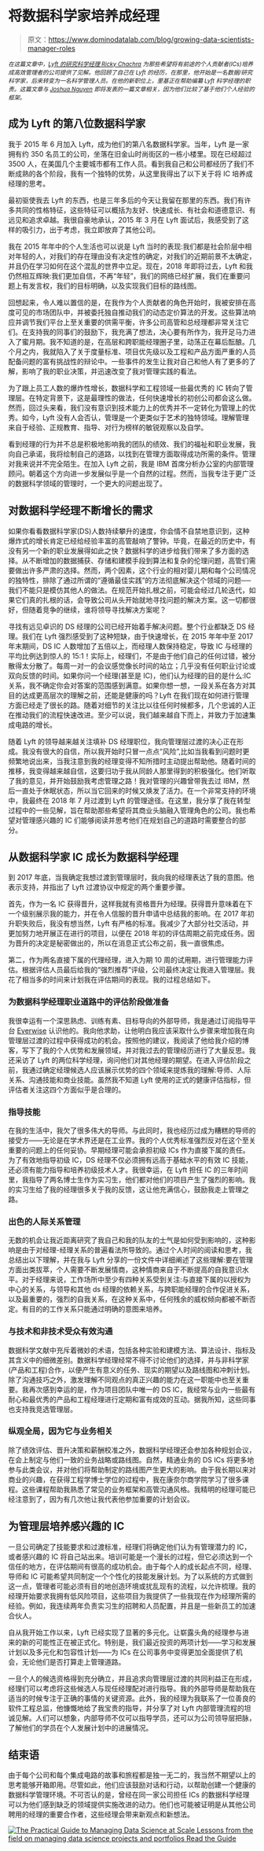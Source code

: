 # 将数据科学家培养成经理

> 原文：<https://www.dominodatalab.com/blog/growing-data-scientists-manager-roles>

*<small>在这篇文章中，[Lyft 的研究科学经理 Ricky Chachra](https://www.linkedin.com/in/fallible) 为那些希望将有前途的个人贡献者(ICs)培养成高效管理者的公司提供了见解。他回顾了自己在 Lyft 的经历，在那里，他开始是一名数据/研究科学家，后来转变为一名科学管理人员。在他的新职位上，里基正在帮助编纂 Lyft 科学经理的职责。这篇文章与 [Joshua Nguyen](https://www.linkedin.com/in/chiefproductninja/) 即将发表的一篇文章相关，因为他们比较了基于他们个人经验的框架。</small>*

## 成为 Lyft 的第八位数据科学家

我于 2015 年 6 月加入 Lyft，成为他们的第八名数据科学家。当年，Lyft 是一家拥有约 350 名员工的公司，坐落在旧金山时尚街区的一栋小楼里。现在已经超过 3500 人，在美国几个主要城市都有工作人员。看到我自己和公司都经历了我们不断成熟的各个阶段，我有一个独特的优势，从这里我得出了以下关于将 IC 培养成经理的思考。

最初驱使我去 Lyft 的东西，也是三年多后的今天让我留在那里的东西。我们有许多共同的性格特征，这些特征可以概括为友好、快速成长、有社会和道德意识、有远见和追求卓越。我很自豪地承认，2015 年 3 月在 Lyft 面试后，我感受到了这样的吸引力，出于考虑，我立即放弃了其他公司。

我在 2015 年年中的个人生活也可以说是 Lyft 当时的表现:我们都是社会阶层中相对年轻的人，对我们的存在理由没有决定性的确定，对我们的近期前景不太确定，并且仍在学习如何在这个混乱的世界中立足。现在，2018 年即将过去，Lyft 和我仍然相互辉映:我们更加自信，不再“年轻”，我们的网络已经扩展，我们在重要问题上有发言权，我们的目标明确，以及实现我们目标的路线图。

回想起来，令人难以置信的是，在我作为个人贡献者的角色开始时，我被安排在高度可见的市场团队中，并被委托独自推动我们的动态定价算法的开发。这些算法响应并调节我们平台上至关重要的供需平衡，许多公司高管和总经理都非常关注它们。在支持我的同事们的鼓励下，我充满了想法，决心要有所作为，我开足马力进入了蜜月期。我不知道的是，在高层和跨职能经理圈子里，动荡正在幕后酝酿。几个月之内，我就陷入了关于度量标准、项目优先级以及工程和产品方面严重的人员配备问题的富有挑战性的辩论中。一些事件的发生让我对自己和他人有了更多的了解，影响了我的职业决策，并迅速改变了我对管理实践的看法。

为了跟上员工人数的爆炸性增长，数据科学和工程领域一些最优秀的 IC 转向了管理层。在特定背景下，这是最理性的做法，任何快速增长的初创公司都会这么做。然而，回过头来看，我们没有意识到技术能力上的优秀并不一定转化为管理上的优秀。如今，Lyft 没有人会否认，管理是一个更类似于艺术的独特领域。理解管理来自于经验、正规教育、指导、对行为榜样的敏锐观察以及自学。

看到经理的行为并不总是积极地影响我的团队的绩效、我们的福祉和职业发展，我向自己承诺，我将绘制自己的道路，以找到在管理方面取得成功所需的条件。管理对我来说并不完全陌生。在加入 Lyft 之前，我是 IBM 首席分析办公室的内部管理顾问。朝着这个方向进一步发展似乎是一个自然的过程。然而，当我专注于更广泛的数据科学领域的管理时，一个更大的问题出现了。

## 对数据科学经理不断增长的需求

如果你看看数据科学家(DS)人数持续攀升的速度，你会情不自禁地意识到，这种爆炸式的增长肯定已经给经验丰富的高管敲响了警钟。毕竟，在最近的历史中，有没有另一个新的职业发展得如此之快？数据科学的进步给我们带来了多方面的选择。从不断增加的数据捕获、存储和建模手段到算法和复杂的伦理问题，高管们需要做出许多严肃的选择。然而，两个因素，这个行业的相对婴儿期和每个公司情况的独特性，排除了通过所谓的“遵循最佳实践”的方法彻底解决这个领域的问题──我们不能只是模仿其他人的做法。在规范开始扎根之前，可能会经过几轮迭代，如果它们真的扎根的话，会导致公司从头开始就地寻找问题的解决方案。这一切都很好，但随着竞争的继续，谁将领导寻找解决方案呢？

寻找有远见卓识的 DS 经理的公司已经开始着手解决问题。整个行业都缺乏 DS 经理。我们在 Lyft 强烈感受到了这种短缺，由于快速增长，在 2015 年年中至 2017 年末期间，DS IC 人数增加了五倍以上，而经理人数保持稳定，导致 IC 与经理的平均比例达到惊人的 15:1！实际上，经理们，不是由于他们自己的任何过错，被分散得太分散了。每周一对一的会议感觉像长时间的站立；几乎没有任何职业讨论或双向反馈的时间。如果你问一个经理(甚至是 IC)，他们认为经理的目的是什么:IC 关系，我不确定你会对答案的范围感到满意。如果你想一想，一段关系在各方对其目的达成更高层次的理解之前，还能是健康的吗？Lyft 在我们现在如何进行管理方面已经走了很长的路。随着对细节的关注比以往任何时候都多，几个忠诚的人正在推动我们的流程快速改进。至少可以说，我们越来越自下而上，并致力于加速集成电路的增长。

随着 Lyft 的领导越来越关注填补 DS 经理职位，我向管理层过渡的决心正在形成。我没有很大的自信，所以我开始时只冒一点点“风险”,比如当我看到问题时更频繁地说出来，当我注意到我的经理变得不知所措时主动提出帮助他。随着时间的推移，我变得越来越自信，这要归功于我从同龄人那里得到的积极强化。他们听取了我的意见，并开始鼓励我考虑管理之路！我对管理的兴趣曾带我去过 IBM，然后一直处于休眠状态，所以当它回来的时候又焕发了活力。在一个非常支持的环境中，我最终在 2018 年 7 月过渡到 Lyft 的管理途径。在这里，我分享了我在转型过程中的一些见解，旨在帮助那些希望将其商业头脑融入管理角色的公司。我也希望对管理感兴趣的 IC 们能够阅读并思考他们在规划自己的道路时需要整合的部分。

## 从数据科学家 IC 成长为数据科学经理

到 2017 年底，当我确定我想过渡到管理层时，我向我的经理表达了我的意图。他表示支持，并指出了 Lyft 过渡协议中规定的两个重要步骤。

首先，作为一名 IC 获得晋升，这样我就有资格晋升为经理。获得晋升意味着在下一个级别展示我的能力，并在令人信服的晋升申请中总结我的影响。在 2017 年初升职失败后，我没有想当然，Lyft 有严格的标准。我减少了大部分社交活动，并更加努力地开展正在进行的项目，以便在 2018 年初的评估周期之前完成任务。因为晋升的决定是秘密做出的，所以在消息正式公布之前，我一直很焦虑。

第二，作为两名直接下属的代理经理，进入为期 10 周的试用期，进行管理能力评估。根据评估人员最后给我的“强烈推荐”评级，公司最终决定让我进入管理层。我花了相当多的时间来计划我在评估期间的表现。我的过程总结如下。

### 为数据科学经理职业道路中的评估阶段做准备

我很幸运有一个深思熟虑、训练有素、目标导向的外部导师，我是通过订阅指导平台 [Everwise](http://www.geteverwise.com) 认识他的。我向他求助，让他明白我应该采取什么步骤来增加我在向管理层过渡的过程中获得成功的机会。按照他的建议，我阅读了他给我介绍的博客，写下了我的个人优势和发展领域，并对我过去的管理经历进行了大量反思。我还采访了 Lyft 的两位科学经理，询问他们对其他经理的期望。在进入评估阶段之前，我通过确定经理候选人应该展示优势的四个领域来提炼我的理解:导师、人际关系、沟通技能和商业技能。虽然我不知道 Lyft 使用的正式的健康评估指标，但评估者关注这四个方面似乎是合理的。

### 指导技能

在我的生活中，我欠了很多伟大的导师。与此同时，我也经历过成为糟糕的导师的接受方——无论是在学术界还是在工业界。我的个人优秀标准强烈反对在这个至关重要的问题上的任何妥协。早期经理可能会承担初级 ICs 作为直接下属的责任。为了有效地指导初级 IC，DS 经理不仅必须拥有远高于基础水平的有效 IC 技能，还必须有能力指导和培养初级技术人才。我很幸运，在 Lyft 担任 IC 的三年时间里，我指导了两名博士生作为实习生，他们都对他们的项目产生了强烈的影响。我的实习生给了我的经理很多关于我的反馈，这让他充满信心，鼓励我走上管理之路。

### 出色的人际关系管理

无数的机会让我近距离研究了我自己和我的队友的士气是如何受到影响的，这种影响是由于对经理-经理关系的普遍看法所导致的。通过个人时间的阅读和思考，我总结出以下理解，并在我与 Lyft 分享的一份文件中详细阐述了这些理解:要在管理方面出类拔萃，个人需要不断发展情商，这种情商来自于不断提高的自我意识水平。对于经理来说，工作场所中至少有四种关系受到关注:与直接下属的以授权为中心的关系，与领导和其他 ds 经理的依赖关系，与跨职能经理的合作促进关系，以及最重要的，强烈的自我关系，在这种关系中，任何残余的威权倾向都被不断否定。有目的的工作关系只能通过明确的意图来培养。

### 与技术和非技术受众有效沟通

数据科学文献中充斥着微妙的术语，包括各种实验和建模方法、算法设计、指标及其含义中的细微差别。数据科学经理经常不得不讨论他们的选择，并与非科学家(产品和工程)合作，以便产生有意义的任务、现实的期望以及路线图和冲刺计划。除了沟通技巧之外，激发理解不同观点的真正兴趣的能力在这一职能中也至关重要。我再次感到幸运的是，作为项目团队中唯一的 DS IC，我经常与业内一些最有耐心和最优秀的产品和工程经理进行定期和富有成效的互动。据我所知，这些同事也支持我竞选管理层。

### 纵观全局，因为它与业务相关

除了绩效评估、晋升决策和薪酬校准之外，数据科学经理还会参加各种规划会议，在会上制定与他们一致的业务战略或路线图。自然，精通业务的 DS ICs 将更多地参与此类会议，并对他们将帮助制定的路线图产生更大的影响。由于我长期以来对商业的兴趣，在获得工程学博士学位的过程中，我在康奈尔商学院学习了很多课程。这些课程帮助我熟悉了常见的业务框架和高管沟通风格。我精明的经理可能已经注意到了，因为有几次他让我代表他参加重要的计划会议。

## 为管理层培养感兴趣的 IC

一旦公司确定了技能要求和过渡标准，经理们将确定他们认为有管理潜力的 IC，或者感兴趣的 IC 将自己站出来。培训可能是一个漫长的过程，但它必须达到一个信任的地方，在评估期间有很高的成功机会。由于每个人的成长起点不同，经理、导师和 IC 可能希望共同制定一个个性化的技能发展计划。为了以系统的方式做到这一点，管理者可能必须有目的地创造环境或扰乱现有的流程，以允许梳理。我的经理开始要求我拥有低风险项目，这些项目为我提供了一些我现在作为经理所需的经验。例如，我连续两年负责实习生的招聘和人员配置，并且是一些新员工的加速合伙人。

自从我开始工作以来，Lyft 已经实现了显著的多元化。让崭露头角的经理参与进来的新的可能性正在被正式化。特别是，我们最近投资的两项计划——学习和发展计划以及多元化和包容性计划——为 ICs 在公司事务中变得更加全面提供了机会，无论他们是否打算走上管理道路。

一旦个人的候选资格得到充分确立，并且追求向管理层过渡的共同利益正在形成，经理们可以考虑将这些候选人与现任经理配对进行指导。我的外部导师是帮助我在适当的时候专注于正确的事情的关键资源。此外，我的经理为我联系了一位善良的软件工程总监，他慷慨地给了我宝贵的指导，并分享了对 Lyft 内部管理流程的坦诚见解。人们可以想象，内部导师不仅可以指导学员，还可以为公司领导层把脉，了解他们的学员在个人发展计划中的进展情况。

## 结束语

由于每个公司和每个集成电路的故事和旅程都是独一无二的，我当然不期望以上的思考能够开箱即用。尽管如此，他们应该鼓励对话和行动，以帮助创建一个健康的数据科学管理环境。不可否认的是，曾经在同一家公司担任 ICs 的数据科学经理可以为他们感到缺乏的领域提供实施改进的动力。他们也可能被证明是从其他公司聘用的经理的重要合作者，这些经理会带来新观点和新想法。

[![The Practical Guide to  Managing Data Science at Scale  Lessons from the field on managing data science projects and portfolios Read the Guide](img/4009b1665a905f8c4b32c9155ca0c9a7.png)](https://cta-redirect.hubspot.com/cta/redirect/6816846/4fa9500d-90e5-4182-8b71-3765859d1265)